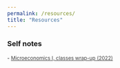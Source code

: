 ```yaml
---
permalink: /resources/
title: "Resources"
---
```




### Self notes
<small>- <a href="/files/wrapup_microeconomics-i.pdf" style="color:black; opacity:.75">Microeconomics I, classes wrap-up (2022)</a></small>
